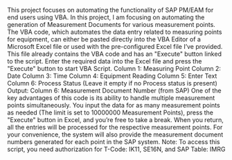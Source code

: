 This project focuses on automating the functionality of SAP PM/EAM for end users using VBA.
In this project, I am focusing on automating the generation of Measurement Documents for various measurement points. The VBA code, which automates the data entry related to measuring points for equipment, can either be pasted directly into the VBA Editor of a Microsoft Excel file or used with the pre-configured Excel file I’ve provided. This file already contains the VBA code and has an "Execute" button linked to the script.
Enter the required data into the Excel file and press the "Execute" button to start VBA Script.
Column 1: Measuring Point
Column 2: Date
Column 3: Time
Column 4: Equipment Reading
Column 5: Enter Text
Column 6: Process Status (Leave it empty if no Process status is present)
Output:
Column 6: Measurement Document Number (from SAP)
One of the key advantages of this code is its ability to handle multiple measurement points simultaneously. You input the data for as many measurement points as needed (The limit is set to 10000000 Measurement Points), press the "Execute" button in Excel, and you’re free to take a break. When you return, all the entries will be processed for the respective measurement points. For your convenience, the system will also provide the measurement document numbers generated for each point in the SAP system.
Note: To access this script, you need authorization for T-Code: IK11, SE16N, and SAP Table: IMRG
